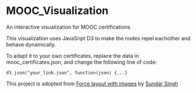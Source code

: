 # MOOC_Visualization
An interactive visualization for MOOC certifications

This visualization uses JavaSript D3 to make the nodes repel eachother and behave dynamically.

To adapt it to your own certificates, replace the data in mooc_certificates.json, and change the following line of code:

`d3.json("your_link.json", function(json) {...}`



This project is adopted from [Force layout with images](http://bl.ocks.org/eesur/be2abfb3155a38be4de4) by [Sundar Singh](http://bl.ocks.org/eesur)
